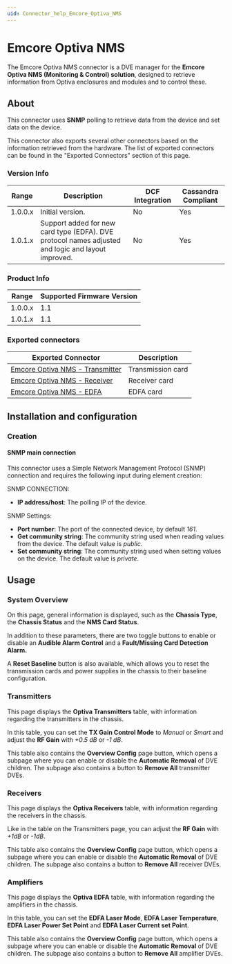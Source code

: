 ```yaml
---
uid: Connector_help_Emcore_Optiva_NMS
---
```


# Emcore Optiva NMS

The Emcore Optiva NMS connector is a DVE manager for the **Emcore Optiva NMS (Monitoring & Control) solution**, designed to retrieve information from Optiva enclosures and modules and to control these.

## About

This connector uses **SNMP** polling to retrieve data from the device and set data on the device.

This connector also exports several other connectors based on the information retrieved from the hardware. The list of exported connectors can be found in the "Exported Connectors" section of this page.

### Version Info

| **Range** | **Description**                                                                                    | **DCF Integration** | **Cassandra Compliant** |
|------------------|----------------------------------------------------------------------------------------------------|---------------------|-------------------------|
| 1.0.0.x          | Initial version.                                                                                   | No                  | Yes                     |
| 1.0.1.x          | Support added for new card type (EDFA). DVE protocol names adjusted and logic and layout improved. | No                  | Yes                     |

### Product Info

| Range | Supported Firmware Version |
|------------------|-----------------------------|
| 1.0.0.x          | 1.1                         |
| 1.0.1.x          | 1.1                         |

### Exported connectors

| **Exported Connector**                                                                          | **Description**   |
|------------------------------------------------------------------------------------------------|-------------------|
| [Emcore Optiva NMS - Transmitter](xref:Connector_help_Emcore_Optiva_NMS_-_Transmitter) | Transmission card |
| [Emcore Optiva NMS - Receiver](xref:Connector_help_Emcore_Optiva_NMS_-_Receiver)       | Receiver card     |
| [Emcore Optiva NMS - EDFA](xref:Connector_help_Emcore_Optiva_NMS_-_EDFA)               | EDFA card         |

## Installation and configuration

### Creation

#### SNMP main connection

This connector uses a Simple Network Management Protocol (SNMP) connection and requires the following input during element creation:

SNMP CONNECTION:

- **IP address/host**: The polling IP of the device.

SNMP Settings:

- **Port number**: The port of the connected device, by default *161*.
- **Get community string**: The community string used when reading values from the device. The default value is *public.*
- **Set community string**: The community string used when setting values on the device. The default value is *private*.

## Usage

### System Overview

On this page, general information is displayed, such as the **Chassis Type**, the **Chassis Status** and the **NMS Card Status**.

In addition to these parameters, there are two toggle buttons to enable or disable an **Audible Alarm Control** and a **Fault/Missing Card Detection Alarm.**

A **Reset Baseline** button is also available, which allows you to reset the transmission cards and power supplies in the chassis to their baseline configuration.

### Transmitters

This page displays the **Optiva Transmitters** table, with information regarding the transmitters in the chassis.

In this table, you can set the **TX Gain Control Mode** to *Manual* or *Smart* and adjust the **RF Gain** with *+0.5 dB* or *-1 dB*.

This table also contains the **Overview Config** page button, which opens a subpage where you can enable or disable the **Automatic Removal** of DVE children. The subpage also contains a button to **Remove All** transmitter DVEs.

### Receivers

This page displays the **Optiva Receivers** table, with information regarding the receivers in the chassis.

Like in the table on the Transmitters page, you can adjust the **RF Gain** with *+1dB* or *-1dB*.

This table also contains the **Overview Config** page button, which opens a subpage where you can enable or disable the **Automatic Removal** of DVE children. The subpage also contains a button to **Remove All** receiver DVEs.

### Amplifiers

This page displays the **Optiva EDFA** table, with information regarding the amplifiers in the chassis.

In this table, you can set the **EDFA Laser Mode**, **EDFA Laser Temperature**, **EDFA Laser Power Set Point** and **EDFA Laser Current set Point**.

This table also contains the **Overview Config** page button, which opens a subpage where you can enable or disable the **Automatic Removal** of DVE children. The subpage also contains a button to **Remove All** amplifier DVEs.
